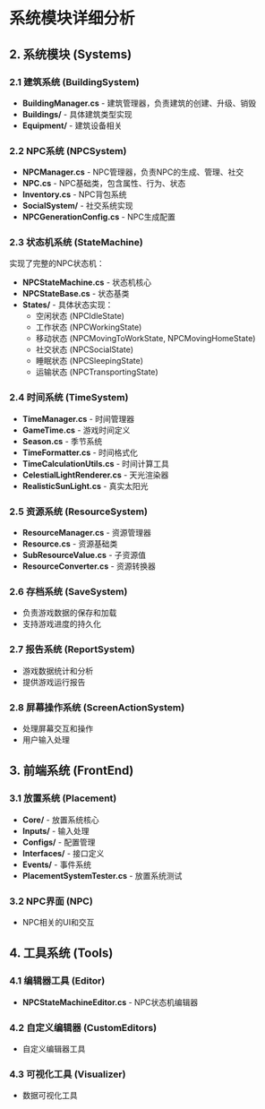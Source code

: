 # 系统模块详细分析

## 2. 系统模块 (Systems)

### 2.1 建筑系统 (BuildingSystem)
- **BuildingManager.cs** - 建筑管理器，负责建筑的创建、升级、销毁
- **Buildings/** - 具体建筑类型实现
- **Equipment/** - 建筑设备相关

### 2.2 NPC系统 (NPCSystem)
- **NPCManager.cs** - NPC管理器，负责NPC的生成、管理、社交
- **NPC.cs** - NPC基础类，包含属性、行为、状态
- **Inventory.cs** - NPC背包系统
- **SocialSystem/** - 社交系统实现
- **NPCGenerationConfig.cs** - NPC生成配置

### 2.3 状态机系统 (StateMachine)
实现了完整的NPC状态机：
- **NPCStateMachine.cs** - 状态机核心
- **NPCStateBase.cs** - 状态基类
- **States/** - 具体状态实现：
  - 空闲状态 (NPCIdleState)
  - 工作状态 (NPCWorkingState)
  - 移动状态 (NPCMovingToWorkState, NPCMovingHomeState)
  - 社交状态 (NPCSocialState)
  - 睡眠状态 (NPCSleepingState)
  - 运输状态 (NPCTransportingState)

### 2.4 时间系统 (TimeSystem)
- **TimeManager.cs** - 时间管理器
- **GameTime.cs** - 游戏时间定义
- **Season.cs** - 季节系统
- **TimeFormatter.cs** - 时间格式化
- **TimeCalculationUtils.cs** - 时间计算工具
- **CelestialLightRenderer.cs** - 天光渲染器
- **RealisticSunLight.cs** - 真实太阳光

### 2.5 资源系统 (ResourceSystem)
- **ResourceManager.cs** - 资源管理器
- **Resource.cs** - 资源基础类
- **SubResourceValue.cs** - 子资源值
- **ResourceConverter.cs** - 资源转换器

### 2.6 存档系统 (SaveSystem)
- 负责游戏数据的保存和加载
- 支持游戏进度的持久化

### 2.7 报告系统 (ReportSystem)
- 游戏数据统计和分析
- 提供游戏运行报告

### 2.8 屏幕操作系统 (ScreenActionSystem)
- 处理屏幕交互和操作
- 用户输入处理

## 3. 前端系统 (FrontEnd)

### 3.1 放置系统 (Placement)
- **Core/** - 放置系统核心
- **Inputs/** - 输入处理
- **Configs/** - 配置管理
- **Interfaces/** - 接口定义
- **Events/** - 事件系统
- **PlacementSystemTester.cs** - 放置系统测试

### 3.2 NPC界面 (NPC)
- NPC相关的UI和交互

## 4. 工具系统 (Tools)

### 4.1 编辑器工具 (Editor)
- **NPCStateMachineEditor.cs** - NPC状态机编辑器

### 4.2 自定义编辑器 (CustomEditors)
- 自定义编辑器工具

### 4.3 可视化工具 (Visualizer)
- 数据可视化工具 
